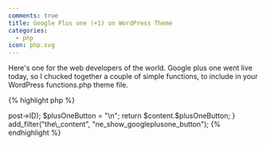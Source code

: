 ```yaml
---
comments: true
title: Google Plus one (+1) on WordPress Theme
categories:
  - php
icon: php.svg
---
```

Here's one for the web developers of the world. Google plus one went live today, so I chucked together a couple of simple functions, to include in your WordPress functions.php theme file.

{% highlight php %}

<?php
  
function ne_addGooglePLusOneHeader() {
	echo "\n";
} 

add_action("wp_head", "ne_addGooglePLusOneHeader");

function ne_show_googleplusone_button {
	// display Google plus one (+1) at the bottom of the_content()
	global $wp_query;
	//set the size of the button: small, medium, standard, tall
	// (more info here: http://code.google.com/apis/+1button/#script-parameters)
	$size = "medium";
	$postUrl = get_permalink($wp_query->post->ID);
	$plusOneButton = "<g:plusone size=\"$size\" count=\"true\" href=\"$postUrl\"></g:plusone>\n";
	return $content.$plusOneButton;
}

add_filter("the\_content", "ne_show_googleplusone_button");
  
{% endhighlight %}
